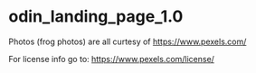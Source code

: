 # odin_landing_page_1.0

Photos (frog photos) are all curtesy of https://www.pexels.com/

For license info go to: https://www.pexels.com/license/